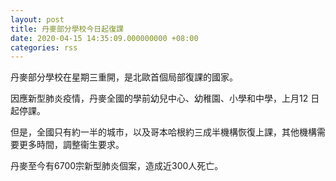```yaml
---
layout: post
title: 丹麥部分學校今日起復課
date: 2020-04-15 14:35:09.000000000 +08:00
categories: rss
---
```


丹麥部分學校在星期三重開，是北歐首個局部復課的國家。

因應新型肺炎疫情，丹麥全國的學前幼兒中心、幼稚園、小學和中學，上月12 日起停課。

但是，全國只有約一半的城市，以及哥本哈根約三成半機構恢復上課，其他機構需要更多時間，調整衞生要求。

丹麥至今有6700宗新型肺炎個案，造成近300人死亡。
